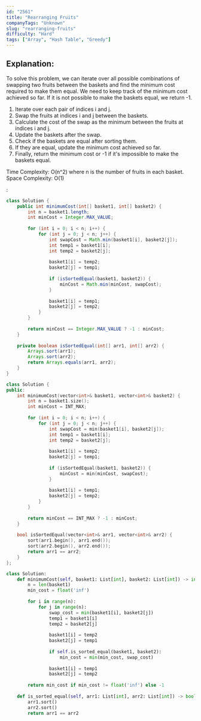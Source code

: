 ```yaml
---
id: "2561"
title: "Rearranging Fruits"
companyTags: "Unknown"
slug: "rearranging-fruits"
difficulty: "Hard"
tags: ["Array", "Hash Table", "Greedy"]
---
```


## Explanation:
To solve this problem, we can iterate over all possible combinations of swapping two fruits between the baskets and find the minimum cost required to make them equal. We need to keep track of the minimum cost achieved so far. If it is not possible to make the baskets equal, we return -1.

1. Iterate over each pair of indices i and j.
2. Swap the fruits at indices i and j between the baskets.
3. Calculate the cost of the swap as the minimum between the fruits at indices i and j.
4. Update the baskets after the swap.
5. Check if the baskets are equal after sorting them.
6. If they are equal, update the minimum cost achieved so far.
7. Finally, return the minimum cost or -1 if it's impossible to make the baskets equal.

Time Complexity: O(n^2) where n is the number of fruits in each basket.
Space Complexity: O(1)

:

```java
class Solution {
    public int minimumCost(int[] basket1, int[] basket2) {
        int n = basket1.length;
        int minCost = Integer.MAX_VALUE;
        
        for (int i = 0; i < n; i++) {
            for (int j = 0; j < n; j++) {
                int swapCost = Math.min(basket1[i], basket2[j]);
                int temp1 = basket1[i];
                int temp2 = basket2[j];
                
                basket1[i] = temp2;
                basket2[j] = temp1;
                
                if (isSortedEqual(basket1, basket2)) {
                    minCost = Math.min(minCost, swapCost);
                }
                
                basket1[i] = temp1;
                basket2[j] = temp2;
            }
        }
        
        return minCost == Integer.MAX_VALUE ? -1 : minCost;
    }
    
    private boolean isSortedEqual(int[] arr1, int[] arr2) {
        Arrays.sort(arr1);
        Arrays.sort(arr2);
        return Arrays.equals(arr1, arr2);
    }
}
```

```cpp
class Solution {
public:
    int minimumCost(vector<int>& basket1, vector<int>& basket2) {
        int n = basket1.size();
        int minCost = INT_MAX;
        
        for (int i = 0; i < n; i++) {
            for (int j = 0; j < n; j++) {
                int swapCost = min(basket1[i], basket2[j]);
                int temp1 = basket1[i];
                int temp2 = basket2[j];
                
                basket1[i] = temp2;
                basket2[j] = temp1;
                
                if (isSortedEqual(basket1, basket2)) {
                    minCost = min(minCost, swapCost);
                }
                
                basket1[i] = temp1;
                basket2[j] = temp2;
            }
        }
        
        return minCost == INT_MAX ? -1 : minCost;
    }
    
    bool isSortedEqual(vector<int>& arr1, vector<int>& arr2) {
        sort(arr1.begin(), arr1.end());
        sort(arr2.begin(), arr2.end());
        return arr1 == arr2;
    }
};
```

```python
class Solution:
    def minimumCost(self, basket1: List[int], basket2: List[int]) -> int:
        n = len(basket1)
        min_cost = float('inf')
        
        for i in range(n):
            for j in range(n):
                swap_cost = min(basket1[i], basket2[j])
                temp1 = basket1[i]
                temp2 = basket2[j]
                
                basket1[i] = temp2
                basket2[j] = temp1
                
                if self.is_sorted_equal(basket1, basket2):
                    min_cost = min(min_cost, swap_cost)
                
                basket1[i] = temp1
                basket2[j] = temp2
        
        return min_cost if min_cost != float('inf') else -1
    
    def is_sorted_equal(self, arr1: List[int], arr2: List[int]) -> bool:
        arr1.sort()
        arr2.sort()
        return arr1 == arr2
```